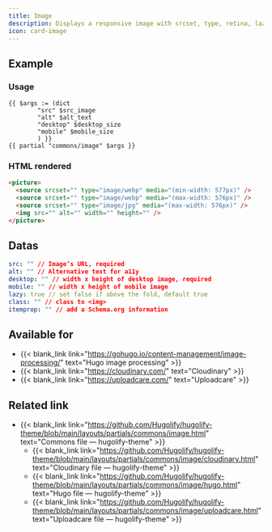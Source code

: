 ```yaml
---
title: Image
description: Displays a responsive image with srcset, type, retina, lazy loading…
icon: card-image
---
```

## Example

### Usage

```go-html-template
{{ $args := (dict
        "src" $src_image
        "alt" $alt_text
        "desktop" $desktop_size
        "mobile" $mobile_size
        ) }}
{{ partial "commons/image" $args }}
```

### HTML rendered

```html
<picture>
  <source srcset="" type="image/webp" media="(min-width: 577px)" />
  <source srcset="" type="image/webp" media="(max-width: 576px)" />
  <source srcset="" type="image/jpg" media="(max-width: 576px)" />
  <img src="" alt="" width="" height="" />
</picture>
```

## Datas

```yml
src: "" // Image’s URL, required
alt: "" // Alternative text for a11y
desktop: "" // width x height of desktop image, required
mobile: "" // width x height of mobile image
lazy: true // set false if above the fold, default true
class: "" // class to <img>
itemprop: "" // add a Schema.org information
```

## Available for

- {{< blank_link link="https://gohugo.io/content-management/image-processing/" text="Hugo image processing" >}}
- {{< blank_link link="https://cloudinary.com/" text="Cloudinary" >}}
- {{< blank_link link="https://uploadcare.com/" text="Uploadcare" >}}


## Related link

- {{< blank_link link="https://github.com/Hugolify/hugolify-theme/blob/main/layouts/partials/commons/image.html" text="Commons file — hugolify-theme" >}}
  - {{< blank_link link="https://github.com/Hugolify/hugolify-theme/blob/main/layouts/partials/commons/image/cloudinary.html" text="Cloudinary file — hugolify-theme" >}}
  - {{< blank_link link="https://github.com/Hugolify/hugolify-theme/blob/main/layouts/partials/commons/image/hugo.html" text="Hugo file — hugolify-theme" >}}
  - {{< blank_link link="https://github.com/Hugolify/hugolify-theme/blob/main/layouts/partials/commons/image/uploadcare.html" text="Uploadcare file — hugolify-theme" >}}
